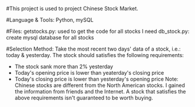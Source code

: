 #This project is used to project Chinese Stock Market.

#Language & Tools: Python, mySQL

#Files:
getstocks.py: used to get the code for all stocks I need
db_stock.py: create mysql database for all stocks


#Selection Method:
Take the most recent two days' data of a stock, i.e.: today & yesterday.
The stock should satisfies the following requirements:
* The stock sank more than 2% yesterday
* Today's opening price is lower than yeaterday's closing price
* Today's closing price is lower than yesterday's opening price
Note: Chinese stocks are different from the North American stocks. I gained the information from friends and the Internet. A stock that satisfies the above requirements isn't guaranteed to be worth buying.

